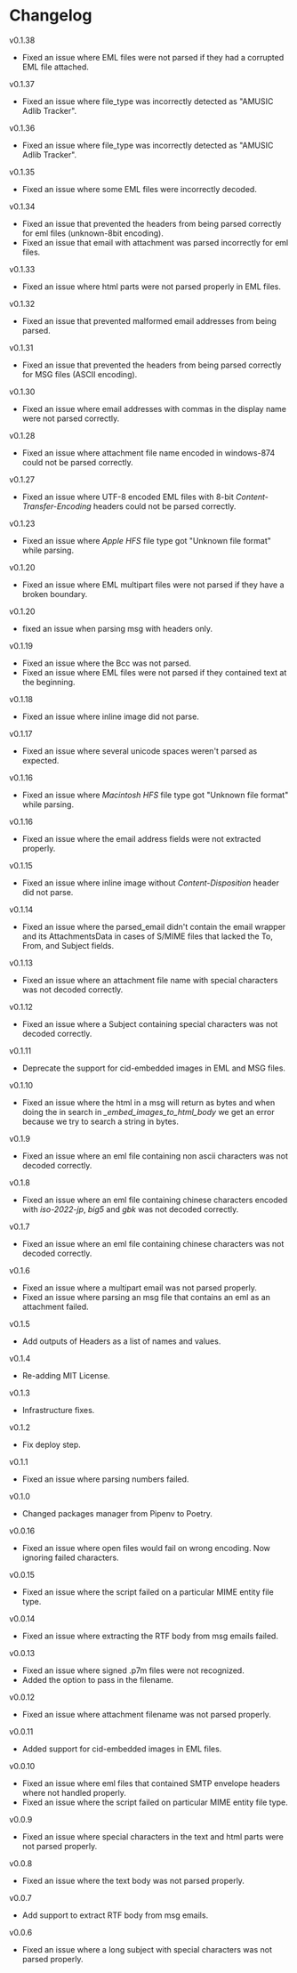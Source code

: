 # Changelog

v0.1.38
* Fixed an issue where EML files were not parsed if they had a corrupted EML file attached.

v0.1.37
* Fixed an issue where file_type was incorrectly detected as "AMUSIC Adlib Tracker".

v0.1.36
* Fixed an issue where file_type was incorrectly detected as "AMUSIC Adlib Tracker".

v0.1.35
* Fixed an issue where some EML files were incorrectly decoded.

v0.1.34
* Fixed an issue that prevented the headers from being parsed correctly for eml files (unknown-8bit encoding).
* Fixed an issue that email with attachment was parsed incorrectly for eml files.

v0.1.33
* Fixed an issue where html parts were not parsed properly in EML files.

v0.1.32
* Fixed an issue that prevented malformed email addresses from being parsed.

v0.1.31
* Fixed an issue that prevented the headers from being parsed correctly for MSG files (ASCII encoding).

v0.1.30
* Fixed an issue where email addresses with commas in the display name were not parsed correctly.

v0.1.28
* Fixed an issue where attachment file name encoded in windows-874 could not be parsed correctly.

v0.1.27
* Fixed an issue where UTF-8 encoded EML files with 8-bit *Content-Transfer-Encoding* headers could not be parsed correctly.

v0.1.23
* Fixed an issue where *Apple HFS* file type got "Unknown file format" while parsing.

v0.1.20
* Fixed an issue where EML multipart files were not parsed if they have a broken boundary.

v0.1.20
* fixed an issue when parsing msg with headers only.

v0.1.19
* Fixed an issue where the Bcc was not parsed.
* Fixed an issue where EML files were not parsed if they contained text at the beginning.

v0.1.18
* Fixed an issue where inline image did not parse.

v0.1.17
* Fixed an issue where several unicode spaces weren't parsed as expected.

v0.1.16
* Fixed an issue where *Macintosh HFS* file type got "Unknown file format" while parsing.

v0.1.16
* Fixed an issue where the email address fields were not extracted properly.

v0.1.15
* Fixed an issue where inline image without *Content-Disposition* header did not parse.

v0.1.14
* Fixed an issue where the parsed_email didn't contain the email wrapper and its AttachmentsData in cases of S/MIME files that lacked the To, From, and Subject fields.

v0.1.13
* Fixed an issue where an attachment file name with special characters was not decoded correctly.

v0.1.12
* Fixed an issue where a Subject containing special characters was not decoded correctly.

v0.1.11
* Deprecate the support for cid-embedded images in EML and MSG files.

v0.1.10
* Fixed an issue where the html in a msg will return as bytes and when doing the in search in *_embed_images_to_html_body* we get an error because we try to search a string in bytes.

v0.1.9
* Fixed an issue where an eml file containing non ascii characters was not decoded correctly.

v0.1.8
* Fixed an issue where an eml file containing chinese characters encoded with *iso-2022-jp*, *big5* and *gbk* was not decoded correctly.

v0.1.7
* Fixed an issue where an eml file containing chinese characters was not decoded correctly.

v0.1.6
* Fixed an issue where a multipart email was not parsed properly.
* Fixed an issue where parsing an msg file that contains an eml as an attachment failed.

v0.1.5
* Add outputs of Headers as a list of names and values.

v0.1.4
* Re-adding MIT License.

v0.1.3
* Infrastructure fixes.

v0.1.2
* Fix deploy step.

v0.1.1
* Fixed an issue where parsing numbers failed.

v0.1.0
* Changed packages manager from Pipenv to Poetry.

v0.0.16
* Fixed an issue where open files would fail on wrong encoding. Now ignoring failed characters.

v0.0.15
* Fixed an issue where the script failed on a particular MIME entity file type.

v0.0.14
* Fixed an issue where extracting the RTF body from msg emails failed.

v0.0.13
* Fixed an issue where signed .p7m files were not recognized.
* Added the option to pass in the filename.

v0.0.12
* Fixed an issue where attachment filename was not parsed properly.

v0.0.11
* Added support for cid-embedded images in EML files.

v0.0.10
* Fixed an issue where eml files that contained SMTP envelope headers where not handled properly.
* Fixed an issue where the script failed on particular MIME entity file type.

v0.0.9
* Fixed an issue where special characters in the text and html parts were not parsed properly.

v0.0.8
* Fixed an issue where the text body was not parsed properly.

v0.0.7
* Add support to extract RTF body from msg emails.

v0.0.6
* Fixed an issue where a long subject with special characters was not parsed properly.
